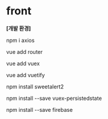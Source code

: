 # front

**[개발 환경]**

npm i axios

vue add router

vue add vuex

vue add vuetify



npm install sweetalert2

npm install --save vuex-persistedstate

npm install --save firebase